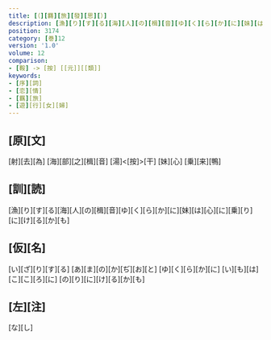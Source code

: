 ```yaml
---
title: [（][羇][旅][發][思][）]
description: [漁][り][す][る][海][人][の][楫][音][ゆ][く][ら][か][に][妹][は][心][に][乗][り][に][け][る][か][も]
position: 3174
category: [巻]12
version: '1.0'
volume: 12
comparison:
- [鞍] -> [按] [[元]][[類]]
keywords:
- [序][詞]
- [恋][情]
- [羈][旅]
- [遊][行][女][婦]
---
```


## [原][文]

[射][去][為] [海][部][之][楫][音] [湯]<[按]>[干] [妹][心] [乗][来][鴨]

## [訓][読]

[漁][り][す][る][海][人][の][楫][音][ゆ][く][ら][か][に][妹][は][心][に][乗][り][に][け][る][か][も]

## [仮][名]

[い][ざ][り][す][る] [あ][ま][の][か][ぢ][お][と] [ゆ][く][ら][か][に] [い][も][は][こ][こ][ろ][に] [の][り][に][け][る][か][も]

## [左][注]

[な][し]
